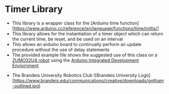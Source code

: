 Timer Library
=============
+ This library is a wrapper class for the [Arduino time function][https://www.arduino.cc/reference/en/language/functions/time/millis/]
+ This library allows for the instantiation of a timer object which can return the current time, be reset, and be used on an interval
+ This allows an arduino board to continually perform an update procedure without the use of delay statements
+ The provided example file shows the suggested use of this class on a [ZUMO32U4 robot](https://www.pololu.com/docs/0J63/all) using the [Arduino Integrated Development Enviornment](https://www.arduino.cc/en/Main/Software)

- The Brandeis University Robotics Club
![Brandeis University Logo][https://www.brandeis.edu/communications/creative/downloads/gotham-outlined.jpg]